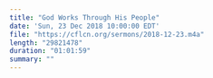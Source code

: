 ```yaml
---
title: "God Works Through His People"
date: 'Sun, 23 Dec 2018 10:00:00 EDT'
file: "https://cflcn.org/sermons/2018-12-23.m4a"
length: "29821478"
duration: "01:01:59"
summary: ""
---
```

